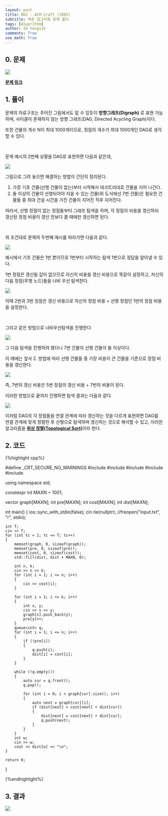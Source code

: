 ```yaml
---
layout: post
title: BOJ - ACM Craft (1005)
subtitle: 백준 알고리즘 문제 풀이
tags: [Algorithm]
author: Im Yongsik
comments: True
use_math: True
---
```


## 0. 문제

![]({{site.baseurl}}/assets/img/posts/2022-03-18/BOJ-Solve-1005/img01.jpg)

[**문제 링크**](https://www.acmicpc.net/problem/15486)

## 1. 풀이

문제의 자료구조는 주어진 그림에서도 알 수 있듯이 **방향그래프(Digraph)** 로 표현 가능하며, 사이클이 존재하지 않는 방향 그래프(DAG, Directed Acycling Graph)이다.

또한 건물의 개수 N이 최대 1000개이므로, 정점의 개수가 최대 1000개인 DAG로 생각할 수 있다.

<br/>

문제 예시의 2번째 상황을 DAG로 표현하면 다음과 같은데,

![]({{site.baseurl}}/assets/img/posts/2022-03-18/BOJ-Solve-1005/img03.jpg)

그림으로 그려 놓으면 해결하는 방법이 간단히 정리된다.

1. 가장 기초 건물(선행 건물이 없는)부터 시작해서 테크트리대로 건물을 지어 나간다.
2. 둘 이상의 건물이 선행되어야 지을 수 있는 건물(위 도식에선 7번 건물)은 필요한 건물들 중 최대 건설 시간을 가진 건물이 지어진 직후 지어진다.

따라서, 선행 정점이 없는 정점들부터 그래프 탐색을 하며, 각 정점의 비용을 갱신하되 갱신된 정점 비용이 갱신 전보다 클 때에만 갱신하면 된다.

<br/>

위 조건대로 문제의 두번째 예시를 따라가면 다음과 같다.

![]({{site.baseurl}}/assets/img/posts/2022-03-18/BOJ-Solve-1005/img04.jpg)

예시에서 기초 건물은 1번 뿐이므로 1번부터 시작하는 탐색 1번으로 정답을 알아낼 수 있다.

1번 정점은 갱신될 값이 없으므로 자신의 비용을 갱신 비용으로 똑같이 설정하고, 자신의 다음 정점(후행 노드)들을 너비 우선 탐색한다.

![]({{site.baseurl}}/assets/img/posts/2022-03-18/BOJ-Solve-1005/img05.jpg)

이때 2번과 3번 정점은 갱신 비용으로 자신의 정점 비용 + 선행 정점인 1번의 정점 비용을 설정한다.

<br/>

그리고 같은 방법으로 너비우선탐색을 진행한다.

![]({{site.baseurl}}/assets/img/posts/2022-03-18/BOJ-Solve-1005/img06.jpg)

그 다음 탐색을 진행하려 했더니 7번 건물의 선행 건물이 둘 이상이다. 

이 때에는 앞서 2. 방법에 따라 선행 건물들 중 가장 비용이 큰 건물을 기준으로 정점 비용을 갱신한다. 

![]({{site.baseurl}}/assets/img/posts/2022-03-18/BOJ-Solve-1005/img07.jpg)

즉, 7번의 갱신 비용은 5번 정점의 갱신 비용 + 7번의 비용이 된다.

이러한 방법으로 끝까지 진행하면 탐색 결과는 다음과 같다.

![]({{site.baseurl}}/assets/img/posts/2022-03-18/BOJ-Solve-1005/img08.jpg)

이처럼 DAG의 각 정점들을 연결 관계에 따라 갱신하는 것을 다르게 표현하면 DAG를 연결 관계에 맞게 정렬한 후 선형으로 탐색하며 갱신하는 것으로 해석할 수 있고, 이러한 알고리즘을 [**위상 정렬(Topological Sort)**](https://ko.wikipedia.org/wiki/%EC%9C%84%EC%83%81%EC%A0%95%EB%A0%AC)이라 한다.

## 2. 코드

{%highlight cpp%}

#define _CRT_SECURE_NO_WARNINGS
#include <iostream>
#include <vector>
#include <algorithm>
#include <cstring>
#include <queue>

using namespace std;

constexpr int MAXN = 1001;

vector<int> graph[MAXN];
int pre[MAXN];
int cost[MAXN];
int dist[MAXN];

int main()
{
	ios::sync_with_stdio(false);
	cin.tie(nullptr);
	//freopen("input.txt", "r", stdin);

	int T;
	cin >> T;
	for (int tc = 1; tc <= T; tc++)
	{
		memset(graph, 0, sizeof(graph));
		memset(pre, 0, sizeof(pre));
		memset(cost, 0, sizeof(cost));
		std::fill(dist, dist + MAXN, 0);
	
		int n, k;
		cin >> n >> k;
		for (int i = 1; i <= n; i++)
		{
			cin >> cost[i];
		}
	
		for (int i = 1; i <= k; i++)
		{
			int x, y;
			cin >> x >> y;
			graph[x].push_back(y);
			pre[y]++;
		}
		queue<int> q;
		for (int i = 1; i <= n; i++)
		{
			if (!pre[i])
			{
				q.push(i);
				dist[i] = cost[i];
			}
		}
	
		while (!q.empty())
		{
			auto cur = q.front();
			q.pop();
	
			for (int i = 0; i < graph[cur].size(); i++)
			{
				auto next = graph[cur][i];
				if (dist[next] < cost[next] + dist[cur])
				{
					dist[next] = cost[next] + dist[cur];
					q.push(next);
				}
			}
		}
		int w;
		cin >> w;
		cout << dist[w] << "\n";
	}
	
	return 0;
}

{%endhighlight%}

## 3. 결과

![]({{site.baseurl}}/assets/img/posts/2022-03-18/BOJ-Solve-1005/img02.jpg)

